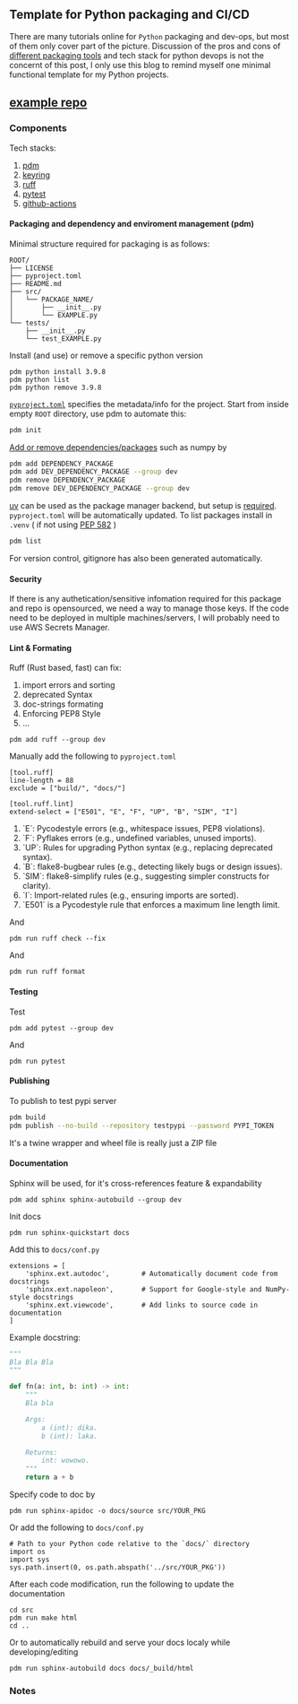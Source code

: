 ## Template for Python packaging and CI/CD

There are many tutorials online for `Python` packaging and dev-ops, but most of them only cover part of the picture. Discussion of the pros and cons of [different packaging tools](https://alpopkes.com/posts/python/packaging_tools/?utm_source=perplexity) and tech stack for python devops is not the concernt of this post, I only use this blog to remind myself one minimal functional template for my Python projects. 

[example repo](https://github.com/mzgsxs/ci-cd-test)
---

### Components
Tech stacks:
1. [pdm](https://pdm-project.org/en/latest/)
2. [keyring](https://github.com/jaraco/keyring)
3. [ruff](https://docs.astral.sh/ruff/) 
4. [pytest](https://docs.pytest.org/en/stable/index.html)
5. [github-actions](https://docs.github.com/en/actions)

#### Packaging and dependency and enviroment management (pdm)
Minimal structure required for packaging is as follows:
```
ROOT/
├── LICENSE
├── pyproject.toml
├── README.md
├── src/
│   └── PACKAGE_NAME/
│       ├── __init__.py
│       └── EXAMPLE.py
└── tests/
    ├── __init__.py
    └── test_EXAMPLE.py
```
Install (and use) or remove a specific python version
```
pdm python install 3.9.8
pdm python list
pdm python remove 3.9.8
```

[`pyproject.toml`](https://peps.python.org/pep-0621/) specifies the metadata/info for the project.
Start from inside empty `ROOT` directory, use pdm to automate this:
```bash
pdm init
```
[Add or remove dependencies/packages](https://pdm-project.org/en/latest/usage/dependency/) such as numpy by
```bash
pdm add DEPENDENCY_PACKAGE
pdm add DEV_DEPENDENCY_PACKAGE --group dev
pdm remove DEPENDENCY_PACKAGE
pdm remove DEV_DEPENDENCY_PACKAGE --group dev
```
[uv](https://docs.astral.sh/uv/) can be used as the package manager backend, but setup is [required](https://pdm-project.org/latest/usage/uv/). `pyproject.toml` will be automatically updated. To list packages install in `.venv` ( if not using [PEP 582](https://pdm-project.org/en/latest/usage/pep582/) )
```bash
pdm list
```
For version control, gitignore has also been generated automatically. 


#### Security
If there is any authetication/sensitive infomation required for this package and repo is opensourced, we need a way to manage those keys. 
If the code need to be deployed in multiple machines/servers, I will probably need to use AWS Secrets Manager. 



#### Lint & Formating
Ruff (Rust based, fast) can fix:
<ol>
  <li> import errors and sorting </li>
  <li> deprecated Syntax </li>
  <li> doc-strings formating </li>
  <li> Enforcing PEP8 Style </li>
  <li> ... </li>
</ol>

```
pdm add ruff --group dev
```
Manually add the following to `pyproject.toml`
```
[tool.ruff]
line-length = 88
exclude = ["build/", "docs/"]

[tool.ruff.lint]
extend-select = ["E501", "E", "F", "UP", "B", "SIM", "I"]
```
<ol>
  <li>`E`: Pycodestyle errors (e.g., whitespace issues, PEP8 violations).
  <li>`F`: Pyflakes errors (e.g., undefined variables, unused imports).
  <li>`UP`: Rules for upgrading Python syntax (e.g., replacing deprecated syntax).
  <li>`B`: flake8-bugbear rules (e.g., detecting likely bugs or design issues).
  <li>`SIM`: flake8-simplify rules (e.g., suggesting simpler constructs for clarity).
  <li>`I`: Import-related rules (e.g., ensuring imports are sorted).
  <li>`E501` is a Pycodestyle rule that enforces a maximum line length limit.
</ol>

And
```
pdm run ruff check --fix 
```
And
```
pdm run ruff format
```

#### Testing
Test 
```
pdm add pytest --group dev
```
And
```
pdm run pytest
```


#### Publishing
To publish to test pypi server
```bash
pdm build
pdm publish --no-build --repository testpypi --password PYPI_TOKEN
```
It's a twine wrapper and wheel file is really just a ZIP file


#### Documentation
Sphinx will be used, for it's cross-references feature & expandability
```
pdm add sphinx sphinx-autobuild --group dev
```
Init docs
```
pdm run sphinx-quickstart docs
```
Add this to `docs/conf.py` 
```
extensions = [
    'sphinx.ext.autodoc',        # Automatically document code from docstrings
    'sphinx.ext.napoleon',       # Support for Google-style and NumPy-style docstrings
    'sphinx.ext.viewcode',       # Add links to source code in documentation
]
```
Example docstring:
```python
"""
Bla Bla Bla
"""

def fn(a: int, b: int) -> int:
    """
    Bla bla

    Args:
        a (int): dika.
        b (int): laka.

    Returns:
        int: wowowo.
    """
    return a + b

```

Specify code to doc by 
```
pdm run sphinx-apidoc -o docs/source src/YOUR_PKG
```
Or add the following to `docs/conf.py` 
```
# Path to your Python code relative to the `docs/` directory
import os
import sys
sys.path.insert(0, os.path.abspath('../src/YOUR_PKG'))
```

After each code modification, run the following to update the documentation
```
cd src
pdm run make html
cd ..
```
Or to automatically rebuild and serve your docs localy while developing/editing
```
pdm run sphinx-autobuild docs docs/_build/html
```






### Notes
